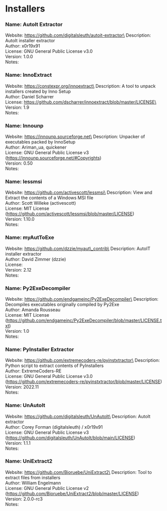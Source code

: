 # Installers

### Name: AutoIt Extractor

Website: https://github.com/digitalsleuth/autoit-extractor\
Description: AutoIt installer extractor\
Author: x0r19x91\
License: GNU General Public License v3.0\
Version: 1.0.0\
Notes:

### Name: InnoExtract

Website: https://constexpr.org/innoextract\
Description: A tool to unpack installers created by Inno Setup\
Author: Daniel Scharrer\
License: https://github.com/dscharrer/innoextract/blob/master/LICENSE\
Version: 1.9\
Notes:

### Name: Innounp

Website: https://innounp.sourceforge.net\
Description: Unpacker of executables packed by InnoSetup\
Author: Ariman\_ua, quickener\
License: GNU General Public License v3 (https://innounp.sourceforge.net/#Copyrights)\
Version: 0.50\
Notes:

### Name: lessmsi

Website: https://github.com/activescott/lessmsi\
Description: View and Extract the contents of a Windows MSI file\
Author: Scott Willeke (activescott)\
License: MIT License (https://github.com/activescott/lessmsi/blob/master/LICENSE)\
Version: 1.10.0\
Notes:

### Name: myAutToExe

Website: https://github.com/dzzie/myaut\_contrib\
Description: AutoIT installer extractor\
Author: David Zimmer (dzzie)\
License:\
Version: 2.12\
Notes:

### Name: Py2ExeDecompiler

Website: https://github.com/endgameinc/Py2ExeDecompiler\
Description: Decompiles executables originally compiled by Py2Exe\
Author: Amanda Rousseau\
License: MIT License (https://github.com/endgameinc/Py2ExeDecompiler/blob/master/LICENSE.txt)\
Version: 1.0\
Notes:

### Name: PyInstaller Extractor

Website: https://github.com/extremecoders-re/pyinstxtractor\
Description: Python script to extract contents of PyInstallers\
Author: ExtremeCoders-RE\
License: GNU General Public License v3.0 (https://github.com/extremecoders-re/pyinstxtractor/blob/master/LICENSE)\
Version: 2022.11\
Notes:

### Name: UnAutoIt

Website: https://github.com/digitalsleuth/UnAutoIt\
Description: AutoIt extractor\
Author: Corey Forman (digitalsleuth) / x0r19x91\
License: GNU General Public License v3 (https://github.com/digitalsleuth/UnAutoIt/blob/main/LICENSE)\
Version: 1.1.1\
Notes:

### Name: UniExtract2

Website: https://github.com/Bioruebe/UniExtract2\
Description: Tool to extract files from installers\
Author: William Engelmann\
License: GNU General Public License v2 (https://github.com/Bioruebe/UniExtract2/blob/master/LICENSE)\
Version: 2.0.0-rc3\
Notes:
